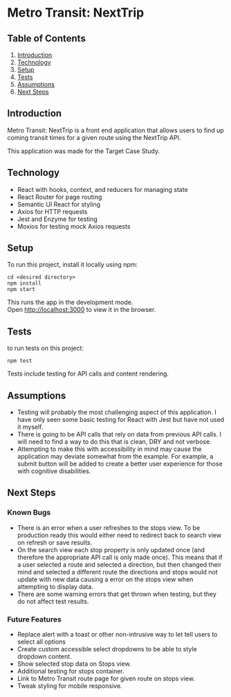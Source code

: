 # Metro Transit: NextTrip

## Table of Contents
1. [Introduction](#introduction)
2. [Technology](#technology)
3. [Setup](#setup)
4. [Tests](#tests)
5. [Assumptions](#assumptions)
6. [Next Steps](#next-steps)

## Introduction
Metro Transit: NextTrip is a front end application that allows users to find up coming transit times for a given route using the NextTrip API.

This application was made for the Target Case Study.

## Technology
- React with hooks, context, and reducers for managing state
- React Router for page routing
- Semantic UI React for styling
- Axios for HTTP requests
- Jest and Enzyme for testing
- Moxios for testing mock Axios requests

## Setup

To run this project, install it locally using npm:

```
cd <desired directory>
npm install
npm start
```

This runs the app in the development mode.<br />
Open [http://localhost:3000](http://localhost:3000) to view it in the browser.

## Tests

to run tests on this project:

```
npm test
```
Tests include testing for API calls and content rendering.

## Assumptions
- Testing will probably the most challenging aspect of this application. I have only seen some basic testing for React with Jest but have not used it myself.
- There is going to be API calls that rely on data from previous API calls. I will need to find a way to do this that is clean, DRY and not verbose.
- Attempting to make this with accessibility in mind may cause the application may deviate somewhat from the example. For example, a submit button will be added to create a better user experience for those with cognitive disabilities.

## Next Steps
### Known Bugs
- There is an error when a user refreshes to the stops view. To be production ready this would either need to redirect back to search view on refresh or save results.
- On the search view each stop property is only updated once (and therefore the appropriate API call is only made once). This means that if a user selected a route and selected a direction, but then changed their mind and selected a different route the directions and stops would not update with new data causing a error on the stops view when attempting to display data.
- There are some warning errors that get thrown when testing, but they do not affect test results.
### Future Features
- Replace alert with a toast or other non-intrusive way to let tell users to select all options
- Create custom accessible select dropdowns to be able to style dropdown content.
- Show selected stop data on Stops view.
- Additional testing for stops container.
- Link to Metro Transit route page for given route on stops view.
- Tweak styling for mobile responsive.



